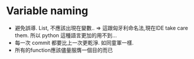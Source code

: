 # Variable naming
- 避免誤導. List, 不應該出現在變數..
	=> 這跟匈牙利命名法,現在IDE take care them. 所以 python 這種語言更加的用不到...
- 每一次 commit 都要比上一次更乾淨.  如同童軍一樣.
- 所有的function應該儘量服膺一個目的而已
<!--stackedit_data:
eyJoaXN0b3J5IjpbLTExODY1NjA4MjUsMzQxOTM1ODY4LDE2MD
UxMTE1MTQsMTMzMTQ4MzQyMV19
-->